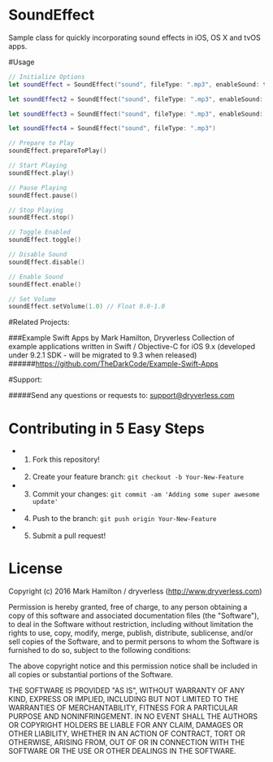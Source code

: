 # SoundEffect
Sample class for quickly incorporating sound effects in iOS, OS X and tvOS apps.

#Usage

```swift
// Initialize Options
let soundEffect = SoundEffect("sound", fileType: ".mp3", enableSound: true, enableLooping: true, defaultVolume: 0.5)

let soundEffect2 = SoundEffect("sound", fileType: ".mp3", enableSound: true, enableLooping: true, loopTotal: 20, defaultVolume: 1.0)

let soundEffect3 = SoundEffect("sound", fileType: ".mp3", enableSound: true, enableLooping: false)

let soundEffect4 = SoundEffect("sound", fileType: ".mp3")

// Prepare to Play
soundEffect.prepareToPlay()

// Start Playing
soundEffect.play()

// Pause Playing
soundEffect.pause()

// Stop Playing
soundEffect.stop()

// Toggle Enabled
soundEffect.toggle()

// Disable Sound
soundEffect.disable()

// Enable Sound
soundEffect.enable()

// Set Volume
soundEffect.setVolume(1.0) // Float 0.0-1.0

```

#Related Projects:

###Example Swift Apps by Mark Hamilton, Dryverless
Collection of example applications written in Swift / Objective-C for iOS 9.x (developed under 9.2.1 SDK - will be migrated to 9.3 when released)
######https://github.com/TheDarkCode/Example-Swift-Apps

#Support:

#####Send any questions or requests to: support@dryverless.com

# Contributing in 5 Easy Steps

  - 1) Fork this repository!
  - 2) Create your feature branch: ```git checkout -b Your-New-Feature```
  - 3) Commit your changes: ```git commit -am 'Adding some super awesome update'```
  - 4) Push to the branch: ```git push origin Your-New-Feature```
  - 5) Submit a pull request!

# License
Copyright (c) 2016 Mark Hamilton / dryverless (http://www.dryverless.com)

Permission is hereby granted, free of charge, to any person obtaining a copy
of this software and associated documentation files (the "Software"), to deal
in the Software without restriction, including without limitation the rights
to use, copy, modify, merge, publish, distribute, sublicense, and/or sell
copies of the Software, and to permit persons to whom the Software is
furnished to do so, subject to the following conditions:

The above copyright notice and this permission notice shall be included in all
copies or substantial portions of the Software.

THE SOFTWARE IS PROVIDED "AS IS", WITHOUT WARRANTY OF ANY KIND, EXPRESS OR
IMPLIED, INCLUDING BUT NOT LIMITED TO THE WARRANTIES OF MERCHANTABILITY,
FITNESS FOR A PARTICULAR PURPOSE AND NONINFRINGEMENT. IN NO EVENT SHALL THE
AUTHORS OR COPYRIGHT HOLDERS BE LIABLE FOR ANY CLAIM, DAMAGES OR OTHER
LIABILITY, WHETHER IN AN ACTION OF CONTRACT, TORT OR OTHERWISE, ARISING FROM,
OUT OF OR IN CONNECTION WITH THE SOFTWARE OR THE USE OR OTHER DEALINGS IN THE
SOFTWARE.
